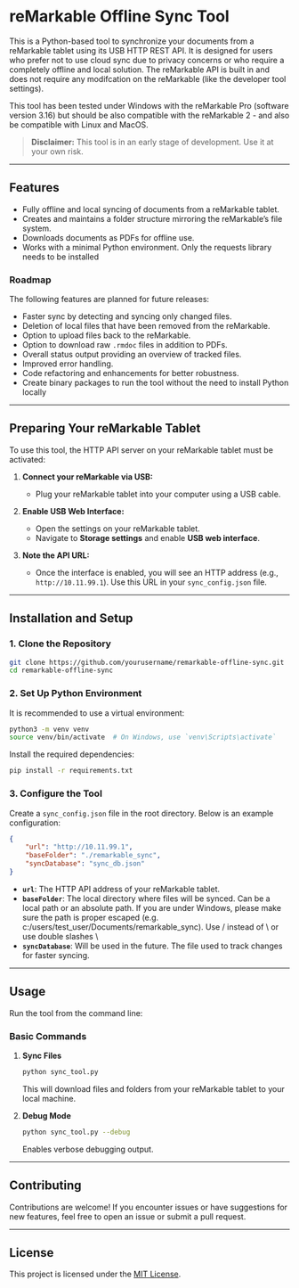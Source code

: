 # reMarkable Offline Sync Tool

This is a Python-based tool to synchronize your documents from a reMarkable tablet using its USB HTTP REST API. It is designed for users who prefer not to use cloud sync due to privacy concerns or who require a completely offline and local solution. The reMarkable API is built in and does not require any modifcation on the reMarkable (like the developer tool settings).

This tool has been tested under Windows with the reMarkable Pro (software version 3.16) but should be also compatible with the reMarkable 2 - and also be compatible with Linux and MacOS.

> **Disclaimer:** This tool is in an early stage of development. Use it at your own risk.

---

## Features
- Fully offline and local syncing of documents from a reMarkable tablet.
- Creates and maintains a folder structure mirroring the reMarkable’s file system.
- Downloads documents as PDFs for offline use.
- Works with a minimal Python environment. Only the requests library needs to be installed

### Roadmap
The following features are planned for future releases:
- Faster sync by detecting and syncing only changed files.
- Deletion of local files that have been removed from the reMarkable.
- Option to upload files back to the reMarkable.
- Option to download raw `.rmdoc` files in addition to PDFs.
- Overall status output providing an overview of tracked files.
- Improved error handling.
- Code refactoring and enhancements for better robustness.
- Create binary packages to run the tool without the need to install Python locally

---

## Preparing Your reMarkable Tablet

To use this tool, the HTTP API server on your reMarkable tablet must be activated:

1. **Connect your reMarkable via USB:**
   - Plug your reMarkable tablet into your computer using a USB cable.

2. **Enable USB Web Interface:**
   - Open the settings on your reMarkable tablet.
   - Navigate to **Storage settings** and enable **USB web interface**.

3. **Note the API URL:**
   - Once the interface is enabled, you will see an HTTP address (e.g., `http://10.11.99.1`). Use this URL in your `sync_config.json` file.

---

## Installation and Setup

### 1. Clone the Repository
```bash
git clone https://github.com/yourusername/remarkable-offline-sync.git
cd remarkable-offline-sync
```

### 2. Set Up Python Environment
It is recommended to use a virtual environment:

```bash
python3 -m venv venv
source venv/bin/activate  # On Windows, use `venv\Scripts\activate`
```

Install the required dependencies:
```bash
pip install -r requirements.txt
```

### 3. Configure the Tool
Create a `sync_config.json` file in the root directory. Below is an example configuration:

```json
{
    "url": "http://10.11.99.1",
    "baseFolder": "./remarkable_sync",
    "syncDatabase": "sync_db.json"
}
```

- **`url`**: The HTTP API address of your reMarkable tablet.
- **`baseFolder`**: The local directory where files will be synced. Can be a local path or an absolute path. If you are under Windows, please make sure the path is proper escaped (e.g. c:/users/test_user/Documents/remarkable_sync). Use / instead of \ or use double slashes \\
- **`syncDatabase`**: Will be used in the future. The file used to track changes for faster syncing.

---

## Usage

Run the tool from the command line:

### Basic Commands

1. **Sync Files**
   ```bash
   python sync_tool.py
   ```
   This will download files and folders from your reMarkable tablet to your local machine.


4. **Debug Mode**
   ```bash
   python sync_tool.py --debug
   ```
   Enables verbose debugging output.

---

## Contributing

Contributions are welcome! If you encounter issues or have suggestions for new features, feel free to open an issue or submit a pull request.

---

## License
This project is licensed under the [MIT License](LICENSE).

